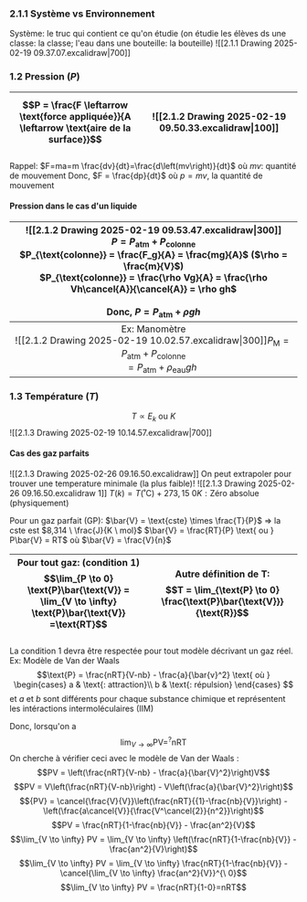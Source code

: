 ### 2.1.1 Système vs Environnement
Système: le truc qui contient ce qu'on étudie (on étudie les élèves ds une classe: la classe; l'eau dans une bouteille: la bouteille)
![[2.1.1 Drawing 2025-02-19 09.37.07.excalidraw|700]]
### 1.2 Pression ($P$)

| $$P = \frac{F \leftarrow \text{force appliquée}}{A \leftarrow \text{aire de la surface}}$$ | ![[2.1.2 Drawing 2025-02-19 09.50.33.excalidraw\|100]] |
| :----------------------------------------------------------------------------------------: | :----------------------------------------------------: |
Rappel: $F=ma=m \frac{dv}{dt}=\frac{d\left(mv\right)}{dt}$ où $mv \text{: quantité de mouvement}$
Donc, $F = \frac{dp}{dt}$ où $p=mv$, la quantité de mouvement
#### Pression dans le cas d'un liquide

| ![[2.1.2 Drawing 2025-02-19 09.53.47.excalidraw\|300]]<br>$P = P_{\text{atm}} + P_{\text{colonne}}$<br>$P_{\text{colonne}} = \frac{F_g}{A} = \frac{mg}{A}$ ($\rho = \frac{m}{V}$)<br>$P_{\text{colonne}} = \frac{\rho Vg}{A} = \frac{\rho Vh\cancel{A}}{\cancel{A}} = \rho gh$<br><br>Donc, $P = P_{\text{atm}} + \rho gh$ |
| :------------------------------------------------------------------------------------------------------------------------------------------------------------------------------------------------------------------------------------------------------------------------------------------------------------------------: |
|                                                                    Ex: Manomètre<br>![[2.1.2 Drawing 2025-02-19 10.02.57.excalidraw\|300]]$P_{\text{M}} = P_{\text{atm}} + P_{\text{colonne}}$<br>$\ \ \ \ \ \ = P_{\text{atm}} + \rho_{\text{eau}} gh$                                                                    |
### 1.3 Température ($T$)
$$T \propto E_k \text{ ou } K$$
![[2.1.3 Drawing 2025-02-19 10.14.57.excalidraw|700]]
#### Cas des gaz parfaits
![[2.1.3 Drawing 2025-02-26 09.16.50.excalidraw]]
On peut extrapoler pour trouver une temperature minimale (la plus faible)!
![[2.1.3 Drawing 2025-02-26 09.16.50.excalidraw 1]]
$T(k) = T(\text{˚C}) + 273,15$
$0K: \text{Zéro absolue}$ (physiquement)

Pour un gaz parfait (GP):
$\bar{V} = \text{cste} \times \frac{T}{P}$ => la cste est $8,314 \ \frac{J}{K \ mol}$
$\bar{V} = \frac{RT}{P} \text{ ou } P\bar{V} = RT$ où $\bar{V} = \frac{V}{n}$

| Pour tout gaz: (condition 1)$$\lim_{P \to 0} \text{P}\bar{\text{V}} = \lim_{V \to \infty} \text{P}\bar{\text{V}} =\text{RT}$$ | Autre définition de T:$$T = \lim_{\text{P} \to 0} \frac{\text{P}\bar{\text{V}}}{\text{R}}$$ |
| :---------------------------------------------------------------------------------------------------------------------------: | :-----------------------------------------------------------------------------------------: |
La condition 1 devra être respectée pour tout modèle décrivant un gaz réel.
Ex: Modèle de Van der Waals
$$\text{P} = \frac{nRT}{V-nb} - \frac{a}{\bar{v}^2}
\text{ où }
\begin{cases}
	a & \text{: attraction}\\
	b & \text{: répulsion}
\end{cases}
$$
et $a$ et $b$ sont différents pour chaque substance chimique et représentent les intéractions intermoléculaires (IIM)

Donc, lorsqu'on a
$$\lim_{V \to \infty} \text{PV} =^?\text{nRT}$$On cherche à vérifier ceci avec le modèle de Van der Waals :
$$PV = \left(\frac{nRT}{V-nb} - \frac{a}{\bar{V}^2}\right)V$$
$$PV = V\left(\frac{nRT}{V-nb}\right) - V\left(\frac{a}{\bar{V}^2}\right)$$
$${PV} = \cancel{\frac{V}{V}}\left(\frac{nRT}{{1}-\frac{nb}{V}}\right) - \left(\frac{a\cancel{V}}{\frac{V^\cancel{2}}{n^2}}\right)$$
$$PV = \frac{nRT}{1-\frac{nb}{V}} - \frac{an^2}{V}$$
$$\lim_{V \to \infty} PV = \lim_{V \to \infty} \left(\frac{nRT}{1-\frac{nb}{V}} - \frac{an^2}{V}\right)$$
$$\lim_{V \to \infty} PV = \lim_{V \to \infty} \frac{nRT}{1-\frac{nb}{V}} - \cancel{\lim_{V \to \infty} \frac{an^2}{V}}^{\ 0}$$
$$\lim_{V \to \infty} PV = \frac{nRT}{1-0}=nRT$$